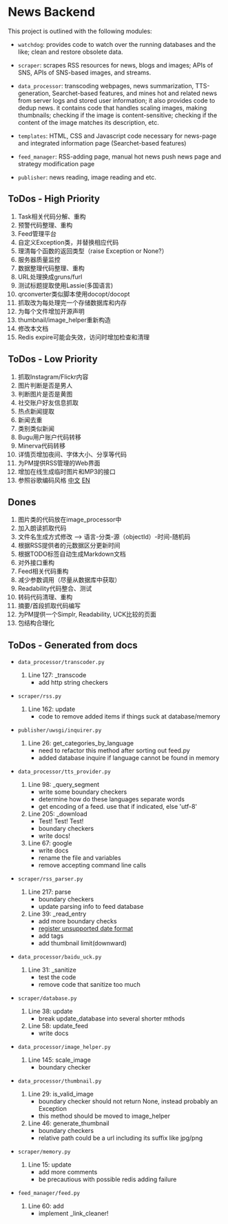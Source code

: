 News Backend
============

This project is outlined with the following modules:


* `watchdog`: provides code to watch over the running databases and the like; clean and restore obsolete data.

* `scraper`: scrapes RSS resources for news, blogs and images; APIs of SNS,
APIs of SNS-based images, and streams.

* `data_processor`: transcoding webpages, news summarization, TTS-generation, Searchet-based features, and mines hot and related news from server logs and stored user information; it also provides code to dedup news. it contains code that handles scaling images, making thumbnails; checking if the image is content-sensitive; checking if the content of the image matches its description, etc.

* `templates`: HTML, CSS and Javascript code necessary for news-page and integrated information page (Searchet-based features)

* `feed_manager`: RSS-adding page, manual hot news push news page and strategy modification page 

* `publisher`: news reading, image reading and etc.

ToDos - High Priority
----------------------
1. Task相关代码分解、重构
2. 预警代码整理、重构
3. Feed管理平台
4. 自定义Exception类，并替换相应代码
5. 理清每个函数的返回类型（raise Exception or None?）
6. 服务器质量监控
7. 数据整理代码整理、重构
8. URL处理换成gruns/furl
9. 测试标题提取使用Lassie(多国语言)
10. qrconverter类似脚本使用docopt/docopt
11. 抓取改为每处理完一个存储数据库和内存
12. 为每个文件增加开源声明
13. thumbnail/image_helper重新构造
14. 修改本文档
15. Redis expire可能会失效，访问时增加检查和清理

ToDos - Low Priority
---------------------
1. 抓取Instagram/Flickr内容
2. 图片判断是否是男人
3. 判断图片是否是黄图
4. 社交账户好友信息抓取
5. 热点新闻提取
6. 新闻去重
7. 类别类似新闻
8. Bugu用户账户代码转移
9. Minerva代码转移
10. 详情页增加夜间、字体大小、分享等代码
11. 为PM提供RSS管理的Web界面
12. 增加在线生成临时图片和MP3的接口
13. 参照谷歌编码风格
    [中文](http://zh-google-styleguide.readthedocs.org/en/latest/google-python-styleguide/)
    [EN](http://google-styleguide.googlecode.com/svn/trunk/pyguide.html)

Dones
------
1. 图片类的代码放在image_processor中
2. 加入朗读抓取代码
3. 文件名生成方式修改 --> 语言-分类-源（objectId）-时间-随机码
4. 根据RSS提供者的元数据区分更新时间
5. 根据TODO标签自动生成Markdown文档
6. 对外接口重构
7. Feed相关代码重构
8. 减少参数调用（尽量从数据库中获取）
9. Readability代码整合、测试
10. 转码代码清理、重构
11. 摘要/首段抓取代码编写
12. 为PM提供一个Simplr, Readability, UCK比较的页面
13. 包结构合理化


ToDos - Generated from docs
--------------------------
* `data_processor/transcoder.py`
    1. Line 127: _transcode
        - add http string checkers

* `scraper/rss.py`
    1. Line 162: update
        - code to remove added items if things suck at database/memory

* `publisher/uwsgi/inquirer.py`
    1. Line 26: get_categories_by_language
        - need to refactor this method after sorting out feed.py
        - added database inquire if language cannot be found in memory

* `data_processor/tts_provider.py`
    1. Line 98: _query_segment
        - write some boundary checkers
        - determine how do these languages separate words
        - get encoding of a feed. use that if indicated, else 'utf-8'
    2. Line 205: _download
        - Test! Test! Test!
        - boundary checkers
        - write docs!
    3. Line 67: google
        - write docs
        - rename the file and variables
        - remove accepting command line calls

* `scraper/rss_parser.py`
    1. Line 217: parse
        - boundary checkers
        - update parsing info to feed database
    2. Line 39: _read_entry
        - add more boundary checks
        - [register unsupported date format](http://pythonhosted.org/feedparser/date-parsing.html#advanced-date)
        - add tags
        - add thumbnail limit(downward)

* `data_processor/baidu_uck.py`
    1. Line 31: _sanitize
        - test the code
        - remove code that sanitize too much

* `scraper/database.py`
    1. Line 38: update
        - break update_database into several shorter mthods
    2. Line 58: update_feed
        - write docs

* `data_processor/image_helper.py`
    1. Line 145: scale_image
        - boundary checker

* `data_processor/thumbnail.py`
    1. Line 29: is_valid_image
        - boundary checker should not return None, instead probably an Exception
        - this method should be moved to image_helper
    2. Line 46: generate_thumbnail
        - boundary checkers
        - relative path could be a url including its suffix like jpg/png

* `scraper/memory.py`
    1. Line 15: update
        - add more comments
        - be precautious with possible redis adding failure

* `feed_manager/feed.py`
    1. Line 60: add
        - implement _link_cleaner!


